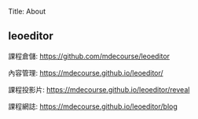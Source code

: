 Title: About

## leoeditor

課程倉儲: <a href="https://github.com/mdecourse/leoeditor">https://github.com/mdecourse/leoeditor</a>

內容管理: <a href="https://mdecourse.github.io/leoeditor/">https://mdecourse.github.io/leoeditor/</a>

課程投影片: <a href="https://mdecourse.github.io/leoeditor/reveal">https://mdecourse.github.io/leoeditor/reveal</a>

課程網誌: <a href="https://mdecourse.github.io/leoeditor/blog">https://mdecourse.github.io/leoeditor/blog</a>








